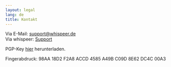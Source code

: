 ```yaml
---
layout: legal
lang: de
title: Kontakt
---
```


Via E-Mail: [support@whispeer.de](mailto:support@whispeer.de)  
Via whispeer: [Support](/user/support)

PGP-Key [hier](/assets/support_whispeer_pub.asc) herunterladen.

Fingerabdruck: 98AA 18D2 F2A8 ACCD 4585 A49B C09D 8E62 DC4C 00A3
